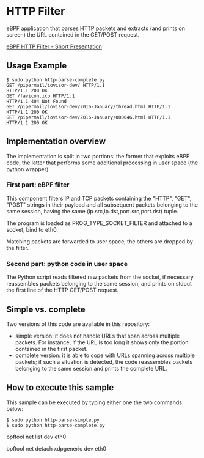 # HTTP Filter

eBPF application that parses HTTP packets and extracts (and prints on screen) the URL contained in the GET/POST request.

[eBPF HTTP Filter - Short Presentation](ebpf_http_filter-short.pdf)

## Usage Example


    $ sudo python http-parse-complete.py 
    GET /pipermail/iovisor-dev/ HTTP/1.1
    HTTP/1.1 200 OK
    GET /favicon.ico HTTP/1.1
    HTTP/1.1 404 Not Found
    GET /pipermail/iovisor-dev/2016-January/thread.html HTTP/1.1
    HTTP/1.1 200 OK
    GET /pipermail/iovisor-dev/2016-January/000046.html HTTP/1.1
    HTTP/1.1 200 OK


## Implementation overview

The implementation is split in two portions: the former that exploits eBPF code, the latter that performs some additional processing in user space (the python wrapper).

### First part: eBPF filter
This component filters IP and TCP packets containing the "HTTP", "GET", "POST" strings in their payload and all subsequent packets belonging to the same session, having the same (ip.src,ip.dst,port.src,port.dst) tuple.

The program is loaded as PROG_TYPE_SOCKET_FILTER and attached to a socket, bind to eth0.

Matching packets are forwarded to user space, the others are dropped by the filter.

### Second part: python code in user space
The Python script reads filtered raw packets from the socket, if necessary reassembles packets belonging to the same session, and prints on stdout the first line of the HTTP GET/POST request.

## Simple vs. complete

Two versions of this code are available in this repository:

* simple version: it does not handle URLs that span across multiple packets. For instance, if the URL is too long it shows only the portion contained in the first packet.
* complete version: it is able to cope with URLs spanning across multiple packets; if such a situation is detected, the code reassembles packets belonging to the same session and prints the complete URL.

## How to execute this sample

This sample can be executed by typing either one the two commands below:
 
    $ sudo python http-parse-simple.py
    $ sudo python http-parse-complete.py



bpftool net list dev eth0

bpftool net  detach xdpgeneric dev eth0